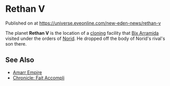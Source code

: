 # Rethan V
Published on  at https://universe.eveonline.com/new-eden-news/rethan-v

The planet **Rethan V** is the location of a
[cloning](5y5CUyA9h4xXY40dInhn3o) facility that [Bix Arramida](2N3w6SU1DfSR1UhtFJnkXC) visited under the orders of
[Norid](d0TCigr19wOAZ4XCKGXG1). He dropped off the body of Norid's rival's
son there.

See Also
--------
-   [Amarr Empire](6BPFRy27fN4LnYlIyzvEwo)
-   [Chronicle: Fait Accompli](DkqSD7oYeuxccseQR85j3)
